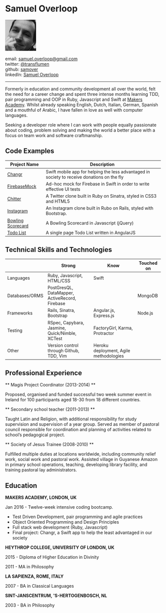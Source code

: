 Samuel Overloop
===============

<img src="13404759.jpeg" alt="Profile Picture" width="100px">

email: [samuel.overloop@gmail.com](mailto:samuel.overloop@gmail.com)<br>
twitter: [@transflumen](https://twitter.com/transflumen)<br>
github: [samover](https://github.com/samover)<br>
linkedIn: [Samuel Overloop](https://be.linkedin.com/in/samuel-overloop-7a7b44b7)
****************

Formerly in education and community development all over the world, felt the need for a career change and spent three intense months learning TDD, pair programming and OOP in Ruby, Javascript and Swift at [Makers Academy](http://www.makersacademy.com). Whilst already speaking English, Dutch, Italian, German, Spanish and a mouthful of Arabic, I have fallen in love as well with computer languages.

Seeking a developer role where I can work with people equally passionate about coding, problem solving and making the world a better place with a focus on team work and software craftmanship.

Code Examples
-------------
|Project Name | Description |
|-------------|-------------|
|[Changr](https://github.com/samover/changr)| Swift mobile app for helping the less advantaged in society to receive donations on the fly |
|[FirebaseMock](https://github.com/samover/FirebaseMock) | Ad-hoc mock for Firebase in Swift in order to write effective UI tests |
|[Chitter](https://github.com/samover/chitter)| A Twitter clone built in Ruby on Sinatra, styled in CSS3 and HTML5 |
|[Instagram](https://github.com/samover/instagram)| An Instagram clone built in Rubo on Rails, styled with Bootstrap.|
|[Bowling Scorecard](https://github.com/samover/bowling) | A Bowling Scorecard in Javascript (jQuery) |
|[Todo List](https://github.com/samover/todo_list) | A single page Todo List written in AngularJS |

Technical Skills and Technologies
---------------------------------
| |Strong|Know|Touched on|
|---------|----------------|-------------------|------------------------------|
|Languages|Ruby, Javascript, HTML/CSS|Swift||
|Databases/ORMS|PostGresQL, DataMapper, ActiveRecord, Firebase||MongoDB                 |
|Frameworks|Rails, Sinatra, Bootstrap|Angular.js, Express.js |Node.js                       |
|Testing|RSpec, Capybara, Jasmine, Quick/Nimble, XCTest | FactoryGirl, Karma, Protractor | |
|Other|Version control through Github, TDD, Vim |Heroku deployment, Agile methodologies| | |

## Professional Experience
** Magis Project Coordinator (2013-2014) **

Proposed, organised and funded successful two week summer event in Ireland for 100 participants aged 18-30 from 18 different countries.

** Secondary school teacher (2011-2013) **

Taught Latin and Religion, with additional responsibility for study supervision and supervision of a year group. Served as member of pastoral council responsible for coordination and planning of activities related to school’s pedagogical project.

** Society of Jesus Trainee (2008-2010) **

Fulfilled multiple duties at locations worldwide, including community relief work, social work and pastoral work. Assisted village in Guyanese Amazon in primary school operations, teaching, developing library facility, and training pastoral lay administrators.

## Education

**MAKERS ACADEMY, LONDON, UK**

Jan 2016 - Twelve-week intensive coding bootcamp.
* Test Driven Development, pair programming and agile practices
* Object Oriented Programming and Design Principles
* Full stack web development (Ruby, Javascript)
* Final project: Changr, a Swift app to help the least advantaged in our society

**HEYTHROP COLLEGE, UNIVERSITY OF LONDON, UK**

2015 - Diploma of Higher Education in Divinity

2011 - MA in Philosophy

**LA SAPIENZA, ROME, ITALY**

2007 - BA in Classical Languages

**SINT-JANSCENTRUM, 'S-HERTOGENBOSCH, NL**

2003 - BA in Philosophy
